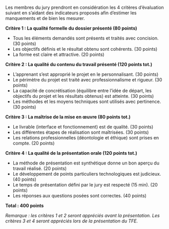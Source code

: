 Les membres du jury prendront en considération les 4 critères d’évaluation suivant en s’aidant des indicateurs proposés afin d’estimer les manquements et de bien les mesurer.

**Critère 1 : La qualité formelle du dossier présenté (80 points)**

- Tous les éléments demandés sont présents et traités avec concision. (30 points)
- Les objectifs définis et le résultat obtenu sont cohérents. (30 points)
- La forme est claire et attractive. (20 points)

**Critère 2 : La qualité du contenu du travail présenté (120 points tot.)**

- L’apprenant s’est approprié le projet en le personnalisant. (30 points)
- Le périmètre du projet est traité avec professionnalisme et rigueur. (30 points)
- La capacité de concrétisation (équilibre entre l’idée de départ, les objectifs du projet et les résultats obtenus) est atteinte. (30 points)
- Les méthodes et les moyens techniques sont utilisés avec pertinence. (30 points)

**Critère 3 : La maîtrise de la mise en œuvre (80 points tot.)**

- Le livrable (interface et fonctionnement) est de qualité. (30 points)
- Les différentes étapes de réalisation sont maîtrisées. (30 points)
- Les relations professionnelles (déontologie et éthique) sont prises en compte. (20 points)

**Critère 4 : La qualité de la présentation orale (120 points tot.)**

- La méthode de présentation est synthétique donne un bon aperçu du travail réalisé. (20 points)
- Le développement de points particuliers technologiques est judicieux. (40 points)
- Le temps de présentation défini par le jury est respecté (15 min). (20 points)
- Les réponses aux questions posées sont correctes. (40 points)

**Total : 400 points**

_Remarque : les critères 1 et 2 seront appréciés avant la présentation. Les critères 3 et 4 seront appréciés lors de la présentation du TFE._